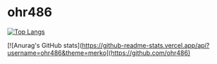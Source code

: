 # ohr486

[![Top Langs](https://github-readme-stats.vercel.app/api/top-langs/?username=ohr486&layout=compact&theme=radical)](https://github.com/ohr486)

[![Anurag's GitHub stats](https://github-readme-stats.vercel.app/api?username=ohr486&theme=merko](https://github.com/ohr486)
